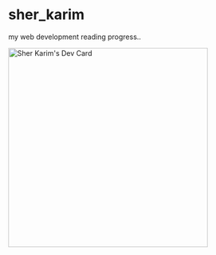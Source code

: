 # sher_karim
my web development reading progress..

<a href="https://app.daily.dev/sher_karim05"><img src="https://api.daily.dev/devcards/ceeb12a62f7243faa1c7f07d02b9ca94.png?r=i0a" width="400" alt="Sher Karim's Dev Card"/></a>
